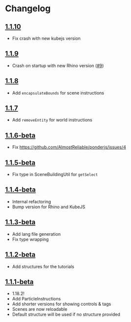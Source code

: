 # Changelog

## [1.1.10]
- Fix crash with new kubejs version

## [1.1.9]
- Crash on startup with new Rhino version ([#9](https://github.com/AlmostReliable/ponderjs/issues/9))

## [1.1.8]
- Add `encapsulateBounds` for scene instructions

## [1.1.7]
- Add `removeEntity` for world instructions

## [1.1.6-beta]
- Fix https://github.com/AlmostReliable/ponderjs/issues/4

## [1.1.5-beta]
- Fix type in SceneBuildingUtil for `getSelect`

## [1.1.4-beta]
- Internal refactoring
- Bump version for Rhino and KubeJS

## [1.1.3-beta]
- Add lang file generation
- Fix type wrapping

## [1.1.2-beta] 
- Add structures for the tutorials

## [1.1.1-beta]
- 1.18.2!
- Add ParticleInstructions
- Add shorter versions for showing controls & tags
- Scenes are now reloadable
- Default structure will be used if no structure provided

<!-- Versions -->
[1.1.10]: https://github.com/AlmostReliable/ponderjs/releases/tag/v1.18-1.1.10
[1.1.9]: https://github.com/AlmostReliable/ponderjs/releases/tag/v1.18-1.1.9
[1.1.8]: https://github.com/AlmostReliable/ponderjs/releases/tag/v1.18-1.1.8
[1.1.7]: https://github.com/AlmostReliable/ponderjs/releases/tag/v1.18-1.1.7
[1.1.6-beta]: https://github.com/AlmostReliable/ponderjs/releases/tag/v1.18-1.1.6-beta
[1.1.5-beta]: https://github.com/AlmostReliable/ponderjs/releases/tag/v1.18-1.1.5-beta
[1.1.4-beta]: https://github.com/AlmostReliable/ponderjs/releases/tag/v1.18-1.1.4-beta
[1.1.3-beta]: https://github.com/AlmostReliable/ponderjs/releases/tag/v1.18-1.1.3-beta
[1.1.2-beta]: https://github.com/AlmostReliable/ponderjs/releases/tag/v1.18-1.1.2-beta
[1.1.1-beta]: https://github.com/AlmostReliable/ponderjs/releases/tag/v1.18-1.1.1-beta

